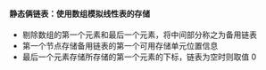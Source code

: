 #### 静态俩链表：使用数组模拟线性表的存储
- 剔除数组的第一个元素和最后一个元素，将中间部分称之为备用链表
- 第一个节点存储备用链表的第一个可用存储单元位置信息
- 最后一个元素存储所存储的第一个元素的下标，链表为空时则取值 0